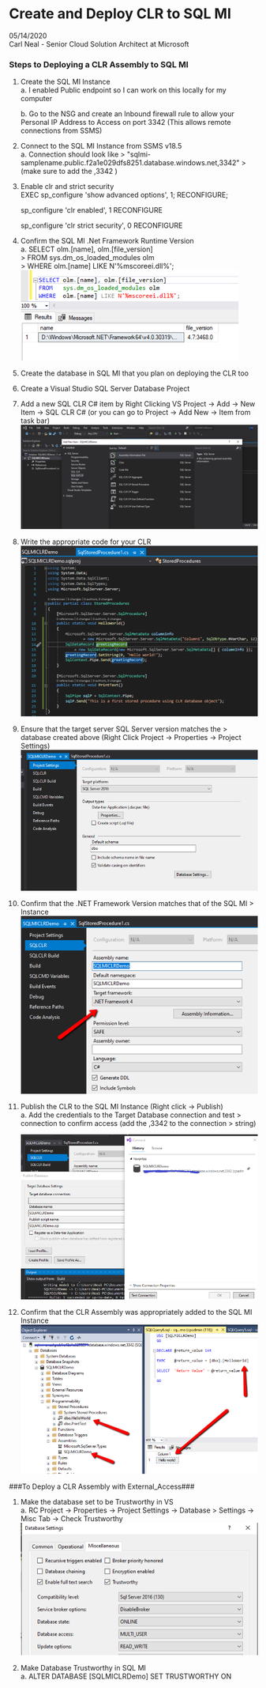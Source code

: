 # Create and Deploy CLR to SQL MI #
05/14/2020<br>
Carl Neal - Senior Cloud Solution Architect at Microsoft


### Steps to Deploying a CLR Assembly to SQL MI ###

1.  Create the SQL MI Instance<br>
    a.  I enabled Public endpoint so I can work on this locally for my computer

    b.  Go to the NSG and create an Inbound firewall rule to allow your Personal IP Address to Access on port 3342 (This allows remote connections from SSMS)

2.  Connect to the SQL MI Instance from SSMS v18.5<br>
    a.  Connection should look like
        > \"sqlmi-samplename.public.f2a1e029dfs8251.database.windows.net,3342\"
        > (make sure to add the ,3342 )

3.  Enable clr and strict security<br>
    EXEC sp\_configure \'show advanced options\', 1;
    RECONFIGURE;

    sp\_configure \'clr enabled\', 1
    RECONFIGURE
    
    sp\_configure \'clr strict security\', 0
    RECONFIGURE
 
4.  Confirm the SQL MI .Net Framework Runtime Version<br>
    a.  SELECT olm.\[name\], olm.\[file\_version\]\
        > FROM sys.dm\_os\_loaded\_modules olm\
        > WHERE olm.\[name\] LIKE N\'%mscoreei.dll%\';
    ![](.//media/image1.png)
5.  Create the database in SQL MI that you plan on deploying the CLR too

6.  Create a Visual Studio SQL Server Database Project

7.  Add a new SQL CLR C\# item by Right Clicking VS Project -\> Add -\> New Item -\> SQL CLR C\# (or you can go to Project -\> Add New -\> Item from task bar)<br>
    ![](.//media/image2.png)

8.  Write the appropriate code for your CLR
    ![](.//media/image3.png)

9.  Ensure that the target server SQL Server version matches the > database created above (Right Click Project -\> Properties -\> Project Settings)
    ![](.//media/image4.png)

10. Confirm that the .NET Framework Version matches that of the SQL MI > Instance
    ![](.//media/image5.png)

11. Publish the CLR to the SQL MI Instance (Right click -\> Publish)<br>
    a.  Add the credentials to the Target Database connection and test > connection to confirm access (add the ,3342 to the connection > string)

    ![](.//media/image6.png)

12. Confirm that the CLR Assembly was appropriately added to the SQL MI Instance
    ![](.//media/image7.png)


###To Deploy a CLR Assembly with External\_Access###

1.  Make the database set to be Trustworthy in VS <br>
    a.  RC Project -\> Properties -\> Project Settings -\> Database
        > Settings -\> Misc Tab -\> Check Trustworthy
    ![](.//media/image8.png)

2.  Make Database Trustworthy in SQL MI<br>
    a.  ALTER DATABASE \[SQLMICLRDemo\] SET TRUSTWORTHY ON

